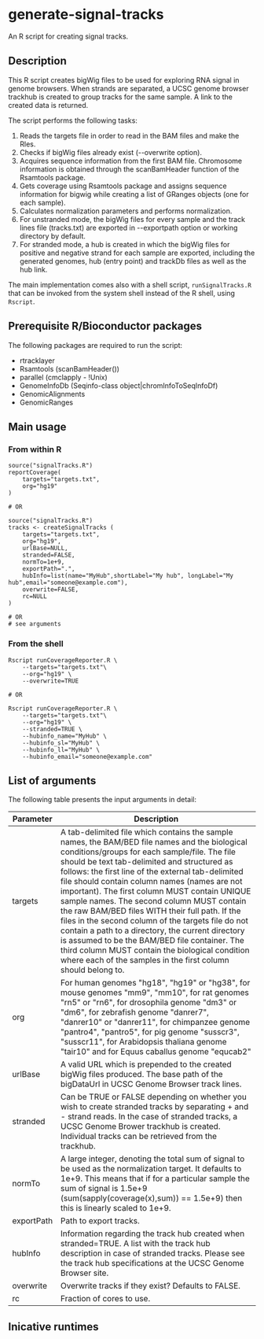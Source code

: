 # generate-signal-tracks

An R script for creating signal tracks.

## Description

This R script creates bigWig files to be used for exploring RNA signal in genome browsers. 
When strands are separated, a UCSC genome browser trackhub is created to group tracks
for the same sample. A link to the created data is returned.

The script performs the following tasks:
1. Reads the targets file in order to read in the BAM files and make the Rles.
2. Checks if bigWig files already exist (--overwrite option).
3. Acquires sequence information from the first BAM file. Chromosome information
   is obtained through the scanBamHeader function of the Rsamtools package.
4. Gets coverage using Rsamtools package and assigns sequence information for bigwig
   while creating a list of GRanges objects (one for each sample).
5. Calculates normalization parameters and performs normalization.
6. For unstranded mode, the bigWig files for every sample and the track lines file
   (tracks.txt) are exported in --exportpath option or working directory by default.
7. For stranded mode, a hub is created in which the bigWig files for positive
   and negative strand for each sample are exported, including the generated genomes,
   hub (entry point) and trackDb files as well as the hub link.


The main implementation comes also with a shell script, ```runSignalTracks.R```
that can be invoked from the system shell instead of the R shell, using ```Rscript```.

## Prerequisite R/Bioconductor packages
The following packages are required to run the script:
- rtracklayer
- Rsamtools (scanBamHeader())
- parallel (cmclapply - !Unix)
- GenomeInfoDb (Seqinfo-class object|chromInfoToSeqInfoDf)
- GenomicAlignments
- GenomicRanges


## Main usage
### From within R
```
source("signalTracks.R")
reportCoverage(
    targets="targets.txt",
    org="hg19"
)

# OR

source("signalTracks.R")
tracks <- createSignalTracks (
    targets="targets.txt",
    org="hg19",
    urlBase=NULL,
    stranded=FALSE,
    normTo=1e+9,
    exportPath=".",
    hubInfo=list(name="MyHub",shortLabel="My hub", longLabel="My hub",email="someone@example.com"),
    overwrite=FALSE,
    rc=NULL
)

# OR
# see arguments
```

### From the shell
```
Rscript runCoverageReporter.R \
	--targets="targets.txt"\
	--org="hg19" \
	--overwrite=TRUE

# OR

Rscript runCoverageReporter.R \
	--targets="targets.txt"\
	--org="hg19" \
	--stranded=TRUE \
	--hubinfo_name="MyHub" \
	--hubinfo_sl="MyHub" \
	--hubinfo_ll="MyHub" \
	--hubinfo_email="someone@example.com"
```



## List of arguments

The following table presents the input arguments in detail:

|Parameter   |Description                                                                                                                                          |
|------------|-----------------------------------------------------------------------------------------------------------------------------------------------------|
|targets	 |A tab-delimited file which contains the sample names, the BAM/BED file names and the biological conditions/groups for each sample/file. The file should be text tab-delimited and structured as follows: the first line of the external tab-delimited	 file should contain column names (names are not important). The first column MUST contain UNIQUE sample names. The second column MUST contain the raw BAM/BED files WITH their full path. If the files in the second column of the targets file do not contain a path to a directory, the current directory is assumed to be the BAM/BED file container. The third column MUST contain the biological condition where each of the samples in the first column should belong to.|
|org		 |For human genomes "hg18", "hg19" or "hg38", for mouse genomes "mm9", "mm10", for rat genomes "rn5" or "rn6", for drosophila genome "dm3" or "dm6", for zebrafish genome "danrer7", "danrer10" or "danrer11", for chimpanzee genome "pantro4", "pantro5", for pig genome "susscr3", "susscr11", for Arabidopsis thaliana genome "tair10" and for Equus caballus genome "equcab2"|
|urlBase	 |A valid URL which is prepended to the created bigWig files produced. The base path of the bigDataUrl in UCSC Genome Browser track lines.|
|stranded	 |Can be TRUE or FALSE depending on whether you wish to create stranded tracks by separating + and - strand reads. In the case of stranded tracks, a UCSC Genome Brower trackhub is created. Individual tracks can be retrieved from the trackhub.|
|normTo	     |A large integer, denoting the total sum of signal to be used as the normalization target. It defaults to 1e+9. This means that if for a particular sample the sum of signal is 1.5e+9 (sum(sapply(coverage(x),sum)) == 1.5e+9) then this is linearly scaled to 1e+9.|
|exportPath  |Path to export tracks.|                                                                        
|hubInfo	 |Information regarding the track hub created when stranded=TRUE. A list with the track hub description in case of stranded tracks. Please see the track hub specifications at the UCSC Genome Browser site.|
|overwrite	 |Overwrite tracks if they exist? Defaults to FALSE.|
|rc		     |Fraction of cores to use.|

## Inicative runtimes